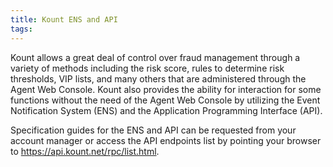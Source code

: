 ```yaml
---
title: Kount ENS and API 
tags:
---
```


Kount allows a great deal of control over fraud management through a variety of methods including the risk score, rules to determine risk thresholds, VIP lists, and many others that are administered through the Agent Web Console. Kount also provides the ability for interaction for some functions without the need of the Agent Web Console by utilizing the Event Notification System (ENS) and the Application Programming Interface (API).

Specification guides for the ENS and API can be requested from your account manager or access the API endpoints list by pointing your browser to https://api.kount.net/rpc/list.html.

